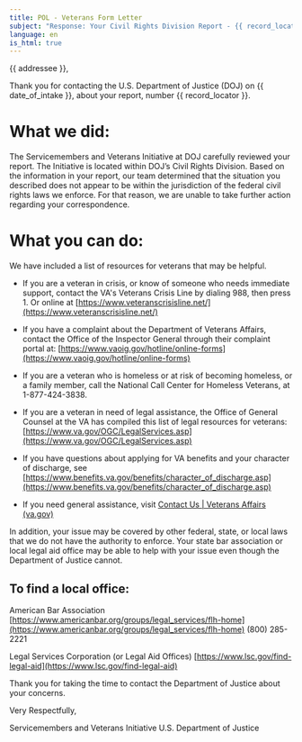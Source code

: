 ```yaml
---
title: POL - Veterans Form Letter
subject: "Response: Your Civil Rights Division Report - {{ record_locator }} from the {{ section_name }} Section"
language: en
is_html: true
---
```

{{ addressee }},

Thank you for contacting the U.S. Department of Justice (DOJ) on {{ date_of_intake }}, about your report, number {{ record_locator }}. 

# What we did:

The Servicemembers and Veterans Initiative at DOJ carefully reviewed your report.  The Initiative is located within DOJ’s Civil Rights Division.  Based on the information in your report, our team determined that the situation you described does not appear to be within the jurisdiction of the federal civil rights laws we enforce. For that reason, we are unable to take further action regarding your correspondence.


# What you can do:

We have included a list of resources for veterans that may be helpful.

- If you are a veteran in crisis, or know of someone who needs immediate support, contact the VA's Veterans Crisis Line by dialing 988, then press 1.  Or online at [https://www.veteranscrisisline.net/](https://www.veteranscrisisline.net/)

- If you have a complaint about the Department of Veterans Affairs, contact the Office of the Inspector General through their complaint portal at: [https://www.vaoig.gov/hotline/online-forms](https://www.vaoig.gov/hotline/online-forms)

- If you are a veteran who is homeless or at risk of becoming homeless, or a family member, call the National Call Center for Homeless Veterans, at 1-877-424-3838.

- If you are a veteran in need of legal assistance, the Office of General Counsel at the VA has compiled this list of legal resources for veterans: [https://www.va.gov/OGC/LegalServices.asp](https://www.va.gov/OGC/LegalServices.asp)

- If you have questions about applying for VA benefits and your character of discharge, see [https://www.benefits.va.gov/benefits/character_of_discharge.asp](https://www.benefits.va.gov/benefits/character_of_discharge.asp)

- If you need general assistance, visit [Contact Us | Veterans Affairs (va.gov)](https://www.va.gov/contact-us/)

In addition, your issue may be covered by other federal, state, or local laws that we do not have the authority to enforce. Your state bar association or local legal aid office may be able to help with your issue even though the Department of Justice cannot.

## To find a local office:

American Bar Association
[https://www.americanbar.org/groups/legal_services/flh-home](https://www.americanbar.org/groups/legal_services/flh-home)
(800) 285-2221

Legal Services Corporation (or Legal Aid Offices)
[https://www.lsc.gov/find-legal-aid](https://www.lsc.gov/find-legal-aid)

Thank you for taking the time to contact the Department of Justice about your concerns.

Very Respectfully,

Servicemembers and Veterans Initiative
U.S. Department of Justice
